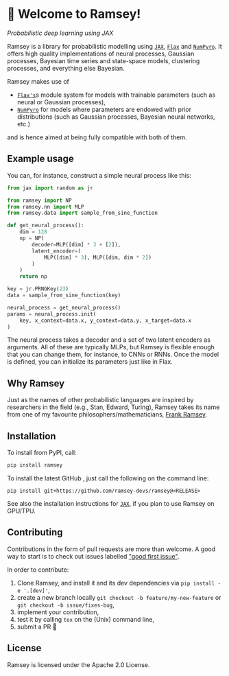# 👋 Welcome to Ramsey!

*Probabilistic deep learning using JAX*

Ramsey is a library for probabilistic modelling using [`JAX`](https://github.com/google/jax),
[`Flax`](https://github.com/google/flax) and [`NumPyro`](https://github.com/pyro-ppl/numpyro).
It offers high quality implementations of neural processes, Gaussian processes, Bayesian time series and state-space models, clustering processes,
and everything else Bayesian.

Ramsey makes use of

- [`Flax's`](https://github.com/google/flax)s module system for models with trainable parameters (such as neural or Gaussian processes),
- [`NumPyro`](https://github.com/pyro-ppl/numpyro) for models where parameters are endowed with prior distributions (such as Gaussian processes, Bayesian neural networks, etc.)

and is hence aimed at being fully compatible with both of them.

## Example usage

You can, for instance, construct a simple neural process like this:

``` py
from jax import random as jr

from ramsey import NP
from ramsey.nn import MLP
from ramsey.data import sample_from_sine_function

def get_neural_process():
    dim = 128
    np = NP(
        decoder=MLP([dim] * 3 + [2]),
        latent_encoder=(
            MLP([dim] * 3), MLP([dim, dim * 2])
        )
    )
    return np

key = jr.PRNGKey(23)
data = sample_from_sine_function(key)

neural_process = get_neural_process()
params = neural_process.init(
    key, x_context=data.x, y_context=data.y, x_target=data.x
)
```

The neural process takes a decoder and a set of two latent encoders as arguments. All of these are typically MLPs, but
Ramsey is flexible enough that you can change them, for instance, to CNNs or RNNs. Once the model is defined, you can initialize
its parameters just like in Flax.

## Why Ramsey

Just as the names of other probabilistic languages are inspired by researchers in the field
(e.g., Stan, Edward, Turing), Ramsey takes its name from one of my favourite philosophers/mathematicians,
[Frank Ramsey](https://plato.stanford.edu/entries/ramsey/).

## Installation

To install from PyPI, call:

```sh
pip install ramsey
```

To install the latest GitHub <RELEASE>, just call the following on the
command line:

```shell
pip install git+https://github.com/ramsey-devs/ramsey@<RELEASE>
```

See also the installation instructions for [`JAX`](https://github.com/google/jax), if
you plan to use Ramsey on GPU/TPU.

## Contributing

Contributions in the form of pull requests are more than welcome. A good way to start is to check out issues labelled
["good first issue"](https://github.com/ramsey-devs/ramsey/issues?q=is%3Aissue+is%3Aopen+label%3A%22good+first+issue%22).

In order to contribute:

1. Clone Ramsey, and install it and its dev dependencies via `pip install -e '.[dev]'`,
2. create a new branch locally `git checkout -b feature/my-new-feature` or `git checkout -b issue/fixes-bug`,
3. implement your contribution,
4. test it by calling `tox` on the (Unix) command line,
5. submit a PR 🙂

## License

Ramsey is licensed under the Apache 2.0 License.

